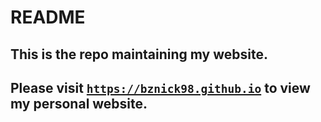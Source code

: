 # README
## This is the repo maintaining my website.
## Please visit [`https://bznick98.github.io`](https://bznick98.github.io) to view my personal website.
